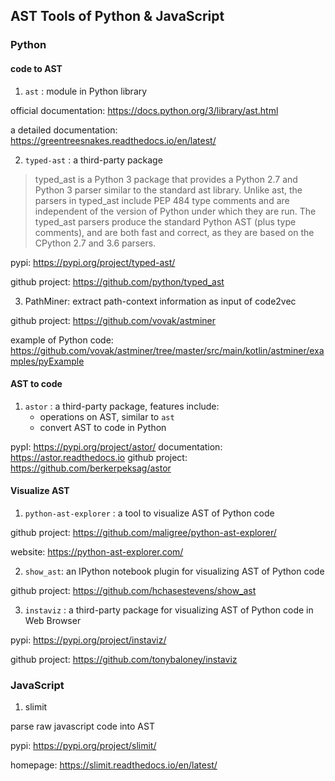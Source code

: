 ## AST Tools of Python & JavaScript

### Python

#### code to AST

1. `ast` : module in Python library

official documentation: https://docs.python.org/3/library/ast.html

a detailed documentation: https://greentreesnakes.readthedocs.io/en/latest/



2. `typed-ast` : a third-party package

> typed_ast is a Python 3 package that provides a Python 2.7 and Python 3
> parser similar to the standard ast library.  Unlike ast, the parsers in
> typed_ast include PEP 484 type comments and are independent of the version of
> Python under which they are run.  The typed_ast parsers produce the standard
> Python AST (plus type comments), and are both fast and correct, as they are
> based on the CPython 2.7 and 3.6 parsers.

pypi: https://pypi.org/project/typed-ast/

github project:  https://github.com/python/typed_ast



3. PathMiner: extract path-context information as input of code2vec

github project: https://github.com/vovak/astminer

example of Python code: https://github.com/vovak/astminer/tree/master/src/main/kotlin/astminer/examples/pyExample



#### AST to code

1. `astor` : a third-party package, features include:
   + operations on AST, similar to `ast`
   + convert AST to code in Python

pypI: https://pypi.org/project/astor/
documentation: https://astor.readthedocs.io
github project: https://github.com/berkerpeksag/astor



#### Visualize AST

1. `python-ast-explorer` : a tool to visualize AST of Python code

github project: https://github.com/maligree/python-ast-explorer/

website: https://python-ast-explorer.com/



2. `show_ast`:  an IPython notebook plugin for visualizing AST of Python code

github project: https://github.com/hchasestevens/show_ast



3. `instaviz` : a third-party package for visualizing AST of Python code in Web Browser

pypi: https://pypi.org/project/instaviz/

github project: https://github.com/tonybaloney/instaviz



### JavaScript

1. slimit

parse raw javascript code into AST

pypi: https://pypi.org/project/slimit/

homepage: https://slimit.readthedocs.io/en/latest/

